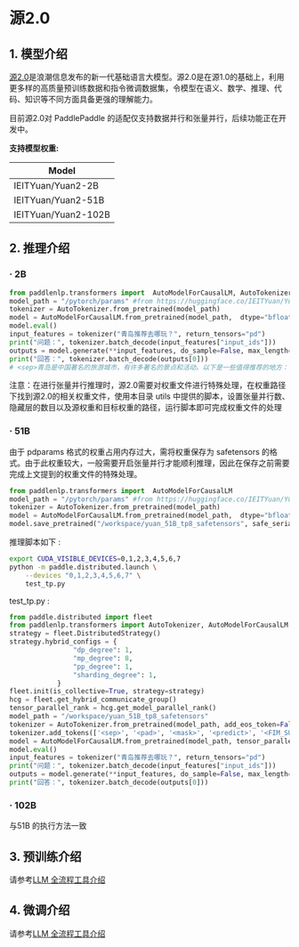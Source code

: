 # 源2.0

## 1. 模型介绍

[源2.0](https://github.com/IEIT-Yuan/Yuan-2.0)是浪潮信息发布的新一代基础语言大模型。源2.0是在源1.0的基础上，利用更多样的高质量预训练数据和指令微调数据集，令模型在语义、数学、推理、代码、知识等不同方面具备更强的理解能力。

目前源2.0对 PaddlePaddle 的适配仅支持数据并行和张量并行，后续功能正在开发中。

**支持模型权重:**

| Model             |
|-------------------|
| IEITYuan/Yuan2-2B |
| IEITYuan/Yuan2-51B |
| IEITYuan/Yuan2-102B |

## 2. 推理介绍

### · 2B

```python
from paddlenlp.transformers import  AutoModelForCausalLM, AutoTokenizer
model_path = "/pytorch/params" #from https://huggingface.co/IEITYuan/Yuan2-2B-hf
tokenizer = AutoTokenizer.from_pretrained(model_path)
model = AutoModelForCausalLM.from_pretrained(model_path,  dtype="bfloat16", convert_from_torch=True)
model.eval()
input_features = tokenizer("青岛推荐去哪玩？", return_tensors="pd")
print("问题：", tokenizer.batch_decode(input_features["input_ids"]))
outputs = model.generate(**input_features, do_sample=False, max_length=1024)
print("回答：", tokenizer.batch_decode(outputs[0]))
# <sep>青岛是中国著名的旅游城市，有许多著名的景点和活动。以下是一些值得推荐的地方：\n1. 栈桥：栈桥是青岛的象征之一，是八大关风景区的一部分。在这里可以欣赏到美丽的海岸线和壮观的城市风光。\n2. 青岛啤酒博物馆：这座博物馆位于崂山山顶上，可以欣赏到美丽的海景和壮观的城市景象。\n3. 八大关风景区：这里有许多知名的景点，如栈桥、音乐广场、青岛啤酒博物馆等。\n4. 青岛奥帆中心：这个帆船比赛已经在青岛成功举办了两届，是青岛市民的一项重要活动。\n5. 青岛老街：这里有丰富的历史和独特的建筑风格，还有许多小摊贩可以帮助游客找到纪念品。\n6. 海底世界：崂山是中国最大的海底岩洞，这里可以看到美丽的珊瑚和各种鱼类。\n7. 崂山风景名胜区：这个区域被联合国教科文组织列为世界遗产地，有丰富的自然和文化资源。\n无论您选择哪个地方，都可以欣赏到美丽的景色和体验到丰富的文化活动。希望您有机会去青岛旅游！<eod>
```

注意：在进行张量并行推理时，源2.0需要对权重文件进行特殊处理，在权重路径下找到源2.0的相关权重文件，使用本目录 utils 中提供的脚本，设置张量并行数、隐藏层的数目以及源权重和目标权重的路径，运行脚本即可完成权重文件的处理

### · 51B

由于 pdparams 格式的权重占用内存过大，需将权重保存为 safetensors 的格式。由于此权重较大，一般需要开启张量并行才能顺利推理，因此在保存之前需要完成上文提到的权重文件的特殊处理。

```python
from paddlenlp.transformers import  AutoModelForCausalLM
model_path = "/pytorch/params" #from https://huggingface.co/IEITYuan/Yuan2-51B-hf
tokenizer = AutoTokenizer.from_pretrained(model_path)
model = AutoModelForCausalLM.from_pretrained(model_path,  dtype="bfloat16", convert_from_torch=True) #如果显存不足就设置device='cpu'，并设置数据类型为float32
model.save_pretrained("/workspace/yuan_51B_tp8_safetensors", safe_serialization=True )
```

推理脚本如下 :

```bash
export CUDA_VISIBLE_DEVICES=0,1,2,3,4,5,6,7
python -m paddle.distributed.launch \
    --devices "0,1,2,3,4,5,6,7" \
    test_tp.py
```

test_tp.py :

```python
from paddle.distributed import fleet
from paddlenlp.transformers import AutoTokenizer, AutoModelForCausalLM
strategy = fleet.DistributedStrategy()
strategy.hybrid_configs = {
                "dp_degree": 1,
                "mp_degree": 8,
                "pp_degree": 1,
                "sharding_degree": 1,
            }
fleet.init(is_collective=True, strategy=strategy)
hcg = fleet.get_hybrid_communicate_group()
tensor_parallel_rank = hcg.get_model_parallel_rank()
model_path = "/workspace/yuan_51B_tp8_safetensors"
tokenizer = AutoTokenizer.from_pretrained(model_path, add_eos_token=False, add_bos_token=False, eos_token='<eod>')
tokenizer.add_tokens(['<sep>', '<pad>', '<mask>', '<predict>', '<FIM_SUFFIX>', '<FIM_PREFIX>', '<FIM_MIDDLE>','<commit_before>','<commit_msg>','<commit_after>','<jupyter_start>','<jupyter_text>','<jupyter_code>','<jupyter_output>','<empty_output>'], special_tokens=True)
model = AutoModelForCausalLM.from_pretrained(model_path, tensor_parallel_degree= 8, tensor_parallel_rank=tensor_parallel_rank, dtype="bfloat16")
model.eval()
input_features = tokenizer("青岛推荐去哪玩？", return_tensors="pd")
print("问题：", tokenizer.batch_decode(input_features["input_ids"]))
outputs = model.generate(**input_features, do_sample=False, max_length=1024)
print("回答：", tokenizer.batch_decode(outputs[0]))
```

### · 102B

与51B 的执行方法一致

## 3. 预训练介绍

请参考[LLM 全流程工具介绍](https://github.com/PaddlePaddle/PaddleNLP/tree/develop/llm)

## 4. 微调介绍

请参考[LLM 全流程工具介绍](https://github.com/PaddlePaddle/PaddleNLP/tree/develop/llm)
